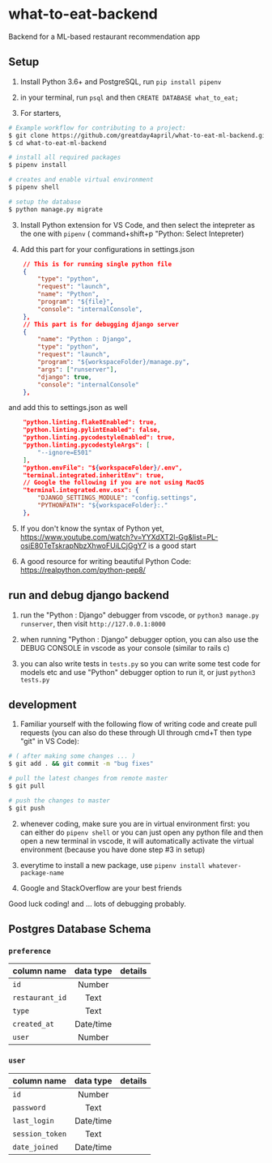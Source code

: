 # what-to-eat-backend

Backend for a ML-based restaurant recommendation app

## Setup

1. Install Python 3.6+ and PostgreSQL, run `pip install pipenv`

2. in your terminal, run `psql` and then `CREATE DATABASE what_to_eat;`

3. For starters,

```Bash
# Example workflow for contributing to a project:
$ git clone https://github.com/greatday4april/what-to-eat-ml-backend.git
$ cd what-to-eat-ml-backend

# install all required packages
$ pipenv install

# creates and enable virtual environment
$ pipenv shell

# setup the database
$ python manage.py migrate
```

3. Install Python extension for VS Code, and then select the intepreter as the one with `pipenv` ( command+shift+p "Python: Select Intepreter)

4. Add this part for your configurations in settings.json

```JSON
    // This is for running single python file
    {
        "type": "python",
        "request": "launch",
        "name": "Python",
        "program": "${file}",
        "console": "internalConsole",
    },
    // This part is for debugging django server
    {
        "name": "Python : Django",
        "type": "python",
        "request": "launch",
        "program": "${workspaceFolder}/manage.py",
        "args": ["runserver"],
        "django": true,
        "console": "internalConsole"
    },
```

and add this to settings.json as well

```JSON
    "python.linting.flake8Enabled": true,
    "python.linting.pylintEnabled": false,
    "python.linting.pycodestyleEnabled": true,
    "python.linting.pycodestyleArgs": [
        "--ignore=E501"
    ],
    "python.envFile": "${workspaceFolder}/.env",
    "terminal.integrated.inheritEnv": true,
    // Google the following if you are not using MacOS
    "terminal.integrated.env.osx": {
        "DJANGO_SETTINGS_MODULE": "config.settings",
        "PYTHONPATH": "${workspaceFolder}:."
    },
```

5. If you don't know the syntax of Python yet, https://www.youtube.com/watch?v=YYXdXT2l-Gg&list=PL-osiE80TeTskrapNbzXhwoFUiLCjGgY7 is a good start

6. A good resource for writing beautiful Python Code: https://realpython.com/python-pep8/

## run and debug django backend

1. run the "Python : Django" debugger from vscode, or `python3 manage.py runserver`, then visit `http://127.0.0.1:8000`

2. when running "Python : Django" debugger option, you can also use the DEBUG CONSOLE in vscode as your console (similar to rails c)

3. you can also write tests in `tests.py` so you can write some test code for models etc and use "Python" debugger option to run it, or just `python3 tests.py`

## development

1. Familiar yourself with the following flow of writing code and create pull requests (you can also do these through UI through cmd+T then type "git" in VS Code):

```Bash
# ( after making some changes ... )
$ git add . && git commit -m "bug fixes"

# pull the latest changes from remote master
$ git pull

# push the changes to master
$ git push
```

2. whenever coding, make sure you are in virtual environment first: you can either do `pipenv shell` or you can just open any python file and then open a new terminal in vscode, it will automatically activate the virtual environment (because you have done step #3 in setup)

3. everytime to install a new package, use `pipenv install whatever-package-name`

4. Google and StackOverflow are your best friends

Good luck coding! and ... lots of debugging probably.

## Postgres Database Schema

### `preference`

| column name     | data type | details |
| --------------- | :-------: | ------: |
| `id`            |  Number   |         |
| `restaurant_id` |   Text    |         |
| `type`          |   Text    |         |
| `created_at`    | Date/time |         |
| `user`          |  Number   |         |

### `user`

| column name     | data type | details |
| --------------- | :-------: | ------: |
| `id`            |  Number   |         |
| `password`      |   Text    |         |
| `last_login`    | Date/time |         |
| `session_token` |   Text    |         |
| `date_joined`   | Date/time |         |
